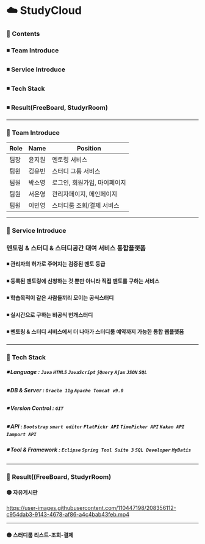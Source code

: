 ☁️ StudyCloud
=============

<h3> 🔵 Contents </h3>
 <h3>◾ Team Introduce</h3>      
 <h3>◾ Service Introduce</h3>    
 <h3>◾ Tech Stack</h3>    
 <h3>◾ Result(FreeBoard, StudyrRoom)</h3> 

* * *


### 🔵 Team Introduce

| Role | Name | Position
| ------------ | ------------- | ------------- |
| 팀장 | 윤지원  | 멘토링 서비스 | 
| 팀원 | 김유빈  | 스터디 그룹 서비스| 
| 팀원 | 박소영  | 로그인, 회원가입, 마이페이지 |
| 팀원 | 서은영  | 관리자페이지, 메인페이지 |
| 팀원 | 이민영  | 스터디룸 조회/결제 서비스 |

* * *

### 🔵 Service Introduce
### 멘토링 & 스터디 & 스터디공간 대여 서비스 통합플랫폼<br>
 <h4>◾ 관리자의 허가로 주어지는 검증된 멘토 등급</h4>      
 <h4>◾ 등록된 멘토링에 신청하는 것 뿐만 아니라 직접 멘토를 구하는 서비스</h4>    
 <h4>◾ 학습목적이 같은 사람들끼리 모이는 공식스터디</h4>    
 <h4>◾ 실시간으로 구하는 비공식 번개스터디</h4> 
 <h4>◾ 멘토링 & 스터디 서비스에서 더 나아가 스터디룸 예약까지 가능한 통합 웹플랫폼</h4> 

* * *

### 🔵 Tech Stack

##### ◾ Language : ```Java``` ```HTML5``` ```JavaScript``` ```jQuery``` ```Ajax``` ```JSON``` ```SQL```
##### ◾ DB & Server : ```Oracle 11g``` ```Apache Tomcat v9.0```
##### ◾ Version Control : ```GIT```
##### ◾ API : ```Bootstrap``` ```smart editor``` ```FlatPickr API``` ```TimePicker API``` ```Kakao API``` ```Iamport API```
##### ◾ Tool & Framework : ```Eclipse``` ```Spring Tool Suite 3``` ```SQL Developer``` ```MyBatis```

* * * 

### 🔵 Result((FreeBoard, StudyrRoom)
#### 🟡 자유게시판



https://user-images.githubusercontent.com/110447198/208356112-c954dab3-9143-4678-af86-a4c4bab43feb.mp4



* * *

#### 🟡 스터디룸 리스트-조회-결제




